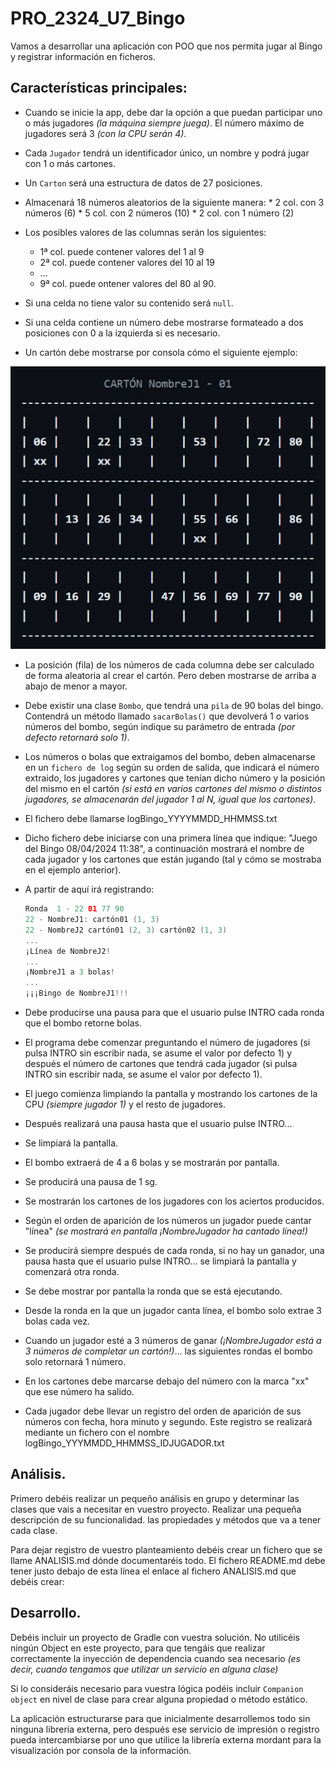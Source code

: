 # PRO_2324_U7_Bingo

Vamos a desarrollar una aplicación con POO que nos permita jugar al Bingo y registrar información en ficheros.

## Características principales:

   * Cuando se inicie la app, debe dar la opción a que puedan participar uno o más jugadores *(la máquina siempre juega)*. El número máximo de jugadores será 3 *(con la CPU serán 4)*.
	
   * Cada `Jugador` tendrá un identificador único, un nombre y podrá jugar con 1 o más cartones.
	
   * Un `Carton` será una estructura de datos de 27 posiciones.
	
   * Almacenará 18 números aleatorios de la siguiente manera:
	 		 * 2 col. con 3 números (6)
			 * 5 col. con 2 números (10)
			 * 2 col. con 1 número  (2)
			
   * Los posibles valores de las columnas serán los siguientes:
	    * 1ª col. puede contener valores del 1 al 9
	    * 2ª col. puede contener valores del 10 al 19
	    * ...
	    * 9ª col. puede ontener valores del 80 al 90.
			
   * Si una celda no tiene valor su contenido será `null`.
		
   * Si una celda contiene un número debe mostrarse formateado a dos posiciones con 0 a la izquierda si es necesario.
		
   * Un cartón debe mostrarse por consola cómo el siguiente ejemplo:

   ![Ejemplo de cartón de juego de un jugador](carton.jpg)
		
   * La posición (fila) de los números de cada columna debe ser calculado de forma aleatoria al crear el cartón. Pero deben mostrarse de arriba a abajo de menor a mayor.
		
   * Debe existir una clase `Bombo`, que tendrá una `pila` de 90 bolas del bingo. Contendrá un método llamado `sacarBolas()` que devolverá 1 o varios números del bombo, según indique su parámetro de entrada *(por defecto retornará solo 1)*.
	
   * Los números o bolas que extraigamos del bombo, deben almacenarse en un `fichero de log` según su orden de salida, que indicará el número extraido, los jugadores y cartones que tenían dicho número y la posición del mismo en el cartón *(si está en varios cartones del mismo o distintos jugadores, se almacenarán del jugador 1 al N, igual que los cartones)*.
	
   * El fichero debe llamarse logBingo_YYYYMMDD_HHMMSS.txt
	
   * Dicho fichero debe iniciarse con una primera línea que indique: "Juego del Bingo 08/04/2024 11:38", a continuación mostrará el nombre de cada jugador y los cartones que están jugando (tal y cómo se mostraba en el ejemplo anterior).
	
   * A partir de aquí irá registrando:

      ```kotlin
      Ronda  1 - 22 01 77 90
      22 - NombreJ1: cartón01 (1, 3)
      22 - NombreJ2 cartón01 (2, 3) cartón02 (1, 3)
      ...   
      ¡Línea de NombreJ2!
      ...   
      ¡NombreJ1 a 3 bolas!
      ...  
      ¡¡¡Bingo de NombreJ1!!!
      ```
     
	
   * Debe producirse una pausa para que el usuario pulse INTRO cada ronda que el bombo retorne bolas.
		
   * El programa debe comenzar preguntando el número de jugadores (si pulsa INTRO sin escribir nada, se asume el valor por defecto 1) y después el número de cartones que tendrá cada jugador (si pulsa INTRO sin escribir nada, se asume el valor por defecto 1).
	
   * El juego comienza limpiando la pantalla y mostrando los cartones de la CPU *(siempre jugador 1)* y el resto de jugadores.
	
   * Después realizará una pausa hasta que el usuario pulse INTRO...
	
   * Se limpiará la pantalla.
	
   * El bombo extraerá de 4 a 6 bolas y se mostrarán por pantalla.
	
   * Se producirá una pausa de 1 sg.
	
   * Se mostrarán los cartones de los jugadores con los aciertos producidos.
	
   * Según el orden de aparición de los números un jugador puede cantar "línea" *(se mostrará en pantalla ¡NombreJugador ha cantado línea!)*
	
   * Se producirá siempre después de cada ronda, si no hay un ganador, una pausa hasta que el usuario pulse INTRO... se limpiará la pantalla y comenzará otra ronda.
	
   * Se debe mostrar por pantalla la ronda que se está ejecutando.
	
   * Desde la ronda en la que un jugador canta línea, el bombo solo extrae 3 bolas cada vez.
	
   * Cuando un jugador esté a 3 números de ganar *(¡NombreJugador está a 3 números de completar un cartón!)*... las siguientes rondas el bombo solo retornará 1 número.
	
   * En los cartones debe marcarse debajo del número con la marca "xx" que ese número ha salido.
	
   * Cada jugador debe llevar un registro del orden de aparición de sus números con fecha, hora minuto y segundo. Este registro se realizará mediante un fichero con el nombre logBingo_YYYMMDD_HHMMSS_IDJUGADOR.txt
	
## Análisis.

Primero debéis realizar un pequeño análisis en grupo y determinar las clases que vais a necesitar en vuestro proyecto. Realizar una pequeña descripción de su funcionalidad. las propiedades y métodos que va a tener cada clase.

Para dejar registro de vuestro planteamiento debéis crear un fichero que se llame ANALISIS.md dónde documentaréis todo. El fichero README.md debe tener justo debajo de esta línea el enlace al fichero ANALISIS.md que debéis crear:

## Desarrollo.

Debéis incluir un proyecto de Gradle con vuestra solución. No utilicéis ningún Object en este proyecto, para que tengáis que realizar correctamente la inyección de dependencia cuando sea necesario *(es decir, cuando tengamos que utilizar un servicio en alguna clase)*

Si lo consideráis necesario para vuestra lógica podéis incluir `Companion object` en nivel de clase para crear alguna propiedad o método estático.

La aplicación estructurarse para que inicialmente desarrollemos todo sin ninguna librería externa, pero después ese servicio de impresión o registro pueda intercambiarse por uno que utilice la librería externa mordant para la visualización por consola de la información.

